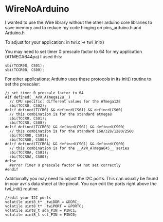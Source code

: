 # WireNoArduino
I wanted to use the Wire library without the other arduino core libraries to save memory and to reduce my code hinging on pins_arduino.h and Arduino.h

To adjust for your application:
in twi.c -> twi_init()

You may need to set timer 0 prescale factor to 64
for my application (ATMEGA644pa) I used this:

    sbi(TCCR0B, CS01);
    sbi(TCCR0B, CS00);

For other applications: Arduino uses these protocols in its init() routine to set the prescaler:

    // set timer 0 prescale factor to 64
    #if defined(__AVR_ATmega128__)
      // CPU specific: different values for the ATmega128
      sbi(TCCR0, CS02);
    #elif defined(TCCR0) && defined(CS01) && defined(CS00)
      // this combination is for the standard atmega8
      sbi(TCCR0, CS01);
      sbi(TCCR0, CS00);
    #elif defined(TCCR0B) && defined(CS01) && defined(CS00)
      // this combination is for the standard 168/328/1280/2560
      sbi(TCCR0B, CS01);
      sbi(TCCR0B, CS00);
    #elif defined(TCCR0A) && defined(CS01) && defined(CS00)
      // this combination is for the __AVR_ATmega645__ series
      sbi(TCCR0A, CS01);
      sbi(TCCR0A, CS00);
    #else
      #error Timer 0 prescale factor 64 not set correctly
    #endif


Additionally you may need to adjust the I2C ports. This can usually be found in your avr's data sheet at the pinout.
You can edit the ports right above the twi_init() routine.

    //edit your I2C ports
    volatile uint8_t* _twiDDR = &DDRC;
    volatile uint8_t* _twiPORT = &PORTC;
    volatile uint8_t sda_PIN = PINC1;
    volatile uint8_t scl_PIN = PINC0;  
